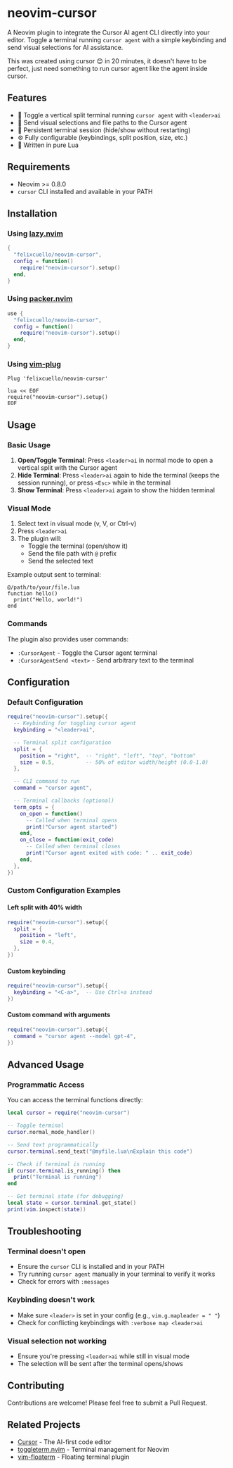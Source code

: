 # neovim-cursor

A Neovim plugin to integrate the Cursor AI agent CLI directly into your editor. Toggle a terminal running `cursor agent`
with a simple keybinding and send visual selections for AI assistance.

This was created using cursor 😊 in 20 minutes, it doesn't have to be perfect, just need something to run cursor agent like the agent inside cursor.


## Features

- 🚀 Toggle a vertical split terminal running `cursor agent` with `<leader>ai`
- 📝 Send visual selections and file paths to the Cursor agent
- 💾 Persistent terminal session (hide/show without restarting)
- ⚙️ Fully configurable (keybindings, split position, size, etc.)
- 🎯 Written in pure Lua


## Requirements

- Neovim >= 0.8.0
- `cursor` CLI installed and available in your PATH


## Installation

### Using [lazy.nvim](https://github.com/folke/lazy.nvim)

```lua
{
  "felixcuello/neovim-cursor",
  config = function()
    require("neovim-cursor").setup()
  end,
}
```

### Using [packer.nvim](https://github.com/wbthomason/packer.nvim)

```lua
use {
  "felixcuello/neovim-cursor",
  config = function()
    require("neovim-cursor").setup()
  end,
}
```

### Using [vim-plug](https://github.com/junegunn/vim-plug)

```vim
Plug 'felixcuello/neovim-cursor'

lua << EOF
require("neovim-cursor").setup()
EOF
```

## Usage

### Basic Usage

1. **Open/Toggle Terminal**: Press `<leader>ai` in normal mode to open a vertical split with the Cursor agent
2. **Hide Terminal**: Press `<leader>ai` again to hide the terminal (keeps the session running), or press `<Esc>` while in the terminal
3. **Show Terminal**: Press `<leader>ai` again to show the hidden terminal

### Visual Mode

1. Select text in visual mode (v, V, or Ctrl-v)
2. Press `<leader>ai`
3. The plugin will:
   - Toggle the terminal (open/show it)
   - Send the file path with `@` prefix
   - Send the selected text

Example output sent to terminal:
```
@/path/to/your/file.lua
function hello()
  print("Hello, world!")
end
```

### Commands

The plugin also provides user commands:

- `:CursorAgent` - Toggle the Cursor agent terminal
- `:CursorAgentSend <text>` - Send arbitrary text to the terminal

## Configuration

### Default Configuration

```lua
require("neovim-cursor").setup({
  -- Keybinding for toggling cursor agent
  keybinding = "<leader>ai",

  -- Terminal split configuration
  split = {
    position = "right",  -- "right", "left", "top", "bottom"
    size = 0.5,          -- 50% of editor width/height (0.0-1.0)
  },

  -- CLI command to run
  command = "cursor agent",

  -- Terminal callbacks (optional)
  term_opts = {
    on_open = function()
      -- Called when terminal opens
      print("Cursor agent started")
    end,
    on_close = function(exit_code)
      -- Called when terminal closes
      print("Cursor agent exited with code: " .. exit_code)
    end,
  },
})
```

### Custom Configuration Examples

#### Left split with 40% width

```lua
require("neovim-cursor").setup({
  split = {
    position = "left",
    size = 0.4,
  },
})
```

#### Custom keybinding

```lua
require("neovim-cursor").setup({
  keybinding = "<C-a>",  -- Use Ctrl+a instead
})
```

#### Custom command with arguments

```lua
require("neovim-cursor").setup({
  command = "cursor agent --model gpt-4",
})
```

## Advanced Usage

### Programmatic Access

You can access the terminal functions directly:

```lua
local cursor = require("neovim-cursor")

-- Toggle terminal
cursor.normal_mode_handler()

-- Send text programmatically
cursor.terminal.send_text("@myfile.lua\nExplain this code")

-- Check if terminal is running
if cursor.terminal.is_running() then
  print("Terminal is running")
end

-- Get terminal state (for debugging)
local state = cursor.terminal.get_state()
print(vim.inspect(state))
```

## Troubleshooting

### Terminal doesn't open

- Ensure the `cursor` CLI is installed and in your PATH
- Try running `cursor agent` manually in your terminal to verify it works
- Check for errors with `:messages`

### Keybinding doesn't work

- Make sure `<leader>` is set in your config (e.g., `vim.g.mapleader = " "`)
- Check for conflicting keybindings with `:verbose map <leader>ai`

### Visual selection not working

- Ensure you're pressing `<leader>ai` while still in visual mode
- The selection will be sent after the terminal opens/shows

## Contributing

Contributions are welcome! Please feel free to submit a Pull Request.

## Related Projects

- [Cursor](https://cursor.sh/) - The AI-first code editor
- [toggleterm.nvim](https://github.com/akinsho/toggleterm.nvim) - Terminal management for Neovim
- [vim-floaterm](https://github.com/voldikss/vim-floaterm) - Floating terminal plugin
